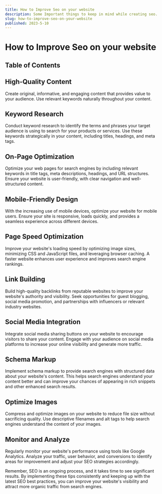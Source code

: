 ```yaml
---
title: How to Improve Seo on your website
description: Some Important things to keep in mind while creating seo.
slug: how-to-improve-seo-on-your-website
published: 2023-5-10
---
```


# How to Improve Seo on your website

## Table of Contents

## High-Quality Content

Create original, informative, and engaging content that provides value to your audience. Use relevant keywords naturally throughout your content.

## Keyword Research

Conduct keyword research to identify the terms and phrases your target audience is using to search for your products or services. Use these keywords strategically in your content, including titles, headings, and meta tags.

## On-Page Optimization

Optimize your web pages for search engines by including relevant keywords in title tags, meta descriptions, headings, and URL structures. Ensure your website is user-friendly, with clear navigation and well-structured content.

## Mobile-Friendly Design

With the increasing use of mobile devices, optimize your website for mobile users. Ensure your site is responsive, loads quickly, and provides a seamless experience across different devices.

## Page Speed Optimization

Improve your website's loading speed by optimizing image sizes, minimizing CSS and JavaScript files, and leveraging browser caching. A faster website enhances user experience and improves search engine rankings.

## Link Building

Build high-quality backlinks from reputable websites to improve your website's authority and visibility. Seek opportunities for guest blogging, social media promotion, and partnerships with influencers or relevant industry websites.

## Social Media Integration

Integrate social media sharing buttons on your website to encourage visitors to share your content. Engage with your audience on social media platforms to increase your online visibility and generate more traffic.

## Schema Markup

Implement schema markup to provide search engines with structured data about your website's content. This helps search engines understand your content better and can improve your chances of appearing in rich snippets and other enhanced search results.

## Optimize Images

Compress and optimize images on your website to reduce file size without sacrificing quality. Use descriptive filenames and alt tags to help search engines understand the content of your images.

## Monitor and Analyze

Regularly monitor your website's performance using tools like Google Analytics. Analyze your traffic, user behavior, and conversions to identify areas for improvement and adjust your SEO strategies accordingly.

Remember, SEO is an ongoing process, and it takes time to see significant results. By implementing these tips consistently and keeping up with the latest SEO best practices, you can improve your website's visibility and attract more organic traffic from search engines.
